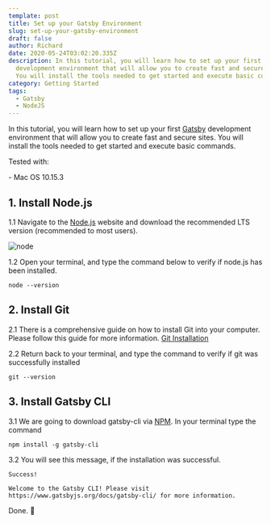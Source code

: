 ```yaml
---
template: post
title: Set up your Gatsby Environment
slug: set-up-your-gatsby-environment
draft: false
author: Richard
date: 2020-05-24T03:02:20.335Z
description: In this tutorial, you will learn how to set up your first Gatsby
  development environment that will allow you to create fast and secure sites.
  You will install the tools needed to get started and execute basic commands.
category: Getting Started
tags:
  - Gatsby
  - NodeJS
---
```


In this tutorial, you will learn how to set up your first [Gatsby](https://www.gatsbyjs.org) development environment that will allow you to create fast and secure sites. You will install the tools needed to get started and execute basic commands.

Tested with:

\- Mac OS 10.15.3

## 1. Install Node.js

1.1 Navigate to the [Node.js](https://nodejs.org/en/) website and download the recommended LTS version (recommended to most users).

![node](/media/node.png "node")

1.2 Open your terminal, and type the command below to verify if node.js has been installed.

```shell
node --version
```

## 2. Install Git

2.1 There is a comprehensive guide on how to install Git into your computer. Please follow this guide for more information. [Git Installation](https://www.atlassian.com/git/tutorials/install-git)

2.2 Return back to your terminal, and type the command to verify if git was successfully installed

```shell
git --version
```

## 3. Install Gatsby CLI

3.1 We are going to download gatsby-cli via [NPM](https://www.npmjs.com). In your terminal type the command

```shell
npm install -g gatsby-cli
```

3.2 You will see this message, if the installation was successful.

```shell
Success!

Welcome to the Gatsby CLI! Please visit https://www.gatsbyjs.org/docs/gatsby-cli/ for more information.
```

Done. 🙂
